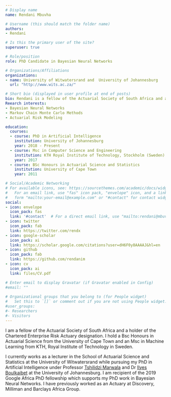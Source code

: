 ```yaml
---
# Display name
name: Rendani Mbuvha

# Username (this should match the folder name)
authors:
- Rendani

# Is this the primary user of the site?
superuser: true

# Role/position
role: PhD Candidate in Bayesian Neural Networks

# Organizations/Affiliations
organizations:
- name: University of Witwatersrand and  University of Johannesburg
  url: "http://www.wits.ac.za/"

# Short bio (displayed in user profile at end of posts)
bio: Rendani is a fellow of the Actuarial Society of South Africa and a Chartered Enterprise Risk Actuary. He holds a Bsc Honours in Actuarial Science from the University of Cape Town and an Msc in Machine Learning from KTH, Royal Institute of Technology in Sweden. Rendani currently works as a lecturer in the School of Actuarial Science and Statistics at the University of Witwatersrand while pursuing his PhD in Artificial Intelligence at the University of Johannesburg. 
Reearch interests:
- Bayesian Neural Networks
- Markov Chain Monte Carlo Methods
- Actuarial Risk Modeling

education:
  courses:
  - course: PhD in Artificial Intelligence
    institution: University of Johannesburg
    year: 2018 - Present
  - course: Msc in Computer Science and Engineering
    institution: KTH Royal Institute of Technology, Stockholm (Sweden)
    year: 2017
  - course: BSc Honours in Actuarial Science and Statistics
    institution: University of Cape Town
    year: 2011

# Social/Academic Networking
# For available icons, see: https://sourcethemes.com/academic/docs/widgets/#icons
#   For an email link, use "fas" icon pack, "envelope" icon, and a link in the
#   form "mailto:your-email@example.com" or "#contact" for contact widget.
social:
- icon: envelope
  icon_pack: fas
  link: '#contact'  # For a direct email link, use "mailto:rendani@mbuvha.com".
- icon: twitter
  icon_pack: fab
  link: https://twitter.com/rendx
- icon: google-scholar
  icon_pack: ai
  link: https://scholar.google.com/citations?user=dH6F0y8AAAAJ&hl=en
- icon: github
  icon_pack: fab
  link: https://github.com/rendanim
- icon: cv
  icon_pack: ai
  link: files/CV.pdf

# Enter email to display Gravatar (if Gravatar enabled in Config)
#email: ""
  
# Organizational groups that you belong to (for People widget)
#   Set this to `[]` or comment out if you are not using People widget.  
#user_groups:
#- Researchers
#- Visitors
---
```


I am a fellow of the Actuarial Society of South Africa and a holder of the Chartered Enterprise Risk Actuary designation. I hold a Bsc Honours in Actuarial Science from the University of Cape Town and an Msc in Machine Learning from KTH, Royal Institute of Technology in Sweden. 

I currently works as a lecturer in the School of Actuarial Science and Statistics at the University of Witwatersrand while pursuing my PhD in Artificial Intelligence under Professor [Tshilidzi Marwala](https://en.wikipedia.org/wiki/Tshilidzi_Marwala) and Dr [Ilyes Boulkaibet](https://scholar.google.co.za/citations?user=Syy1V1AAAAAJ&hl=en) at the University of Johannesburg. I am  recipient of the 2019 Google Africa PhD fellowship which supports my PhD work in Bayesian Neural Networks. I have previously worked as an Actuary at Discovery, Milliman and Barclays Africa Group.
